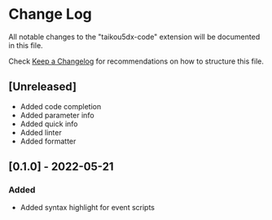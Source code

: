 # Change Log

All notable changes to the "taikou5dx-code" extension will be documented in this file.

Check [Keep a Changelog](http://keepachangelog.com/) for recommendations on how to structure this file.

## [Unreleased]

- Added code completion
- Added parameter info
- Added quick info
- Added linter
- Added formatter

## [0.1.0] - 2022-05-21

### Added

- Added syntax highlight for event scripts
